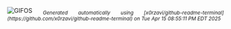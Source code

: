 <div align="justify">
<picture>
    <source media="(prefers-color-scheme: dark)" srcset="https://i.ibb.co/JwLtZ2hn/output-gif.gif">
    <source media="(prefers-color-scheme: light)" srcset="https://i.ibb.co/JwLtZ2hn/output-gif.gif">
    <img alt="GIFOS" src="https://i.ibb.co/JwLtZ2hn/output-gif.gif">
</picture>
<sub><i>Generated automatically using [x0rzavi/github-readme-terminal](https://github.com/x0rzavi/github-readme-terminal) on Tue Apr 15 08:55:11 PM EDT 2025</i></sub>
</div>

<!--  -->